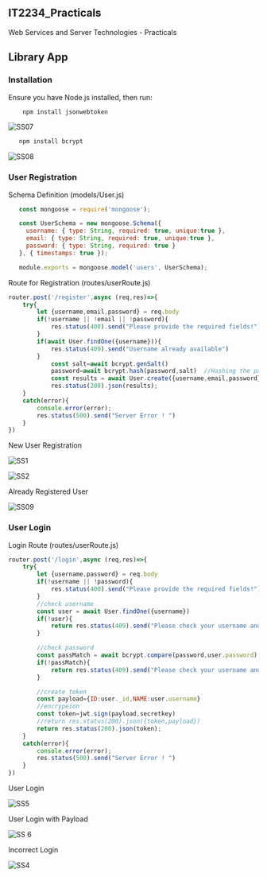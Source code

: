 ## IT2234_Practicals

Web Services and Server Technologies - Practicals

## Library App

### Installation

Ensure you have Node.js installed, then run:

```bash
    npm install jsonwebtoken
```

![SS07](https://github.com/user-attachments/assets/926e2652-b9ab-489e-967b-48789d5f4eb0)

```bash
   npm install bcrypt
```


![SS08](https://github.com/user-attachments/assets/eb8b5c33-062b-4d51-84b3-27db177cfb9e)


### User Registration

Schema Definition (models/User.js)

```javascript
   const mongoose = require('mongoose');

   const UserSchema = new mongoose.Schema({
     username: { type: String, required: true, unique:true },
     email: { type: String, required: true, unique:true },
     password: { type: String, required: true }
   }, { timestamps: true });

   module.exports = mongoose.model('users', UserSchema);

```

Route for Registration (routes/userRoute.js)

```javascript
router.post('/register',async (req,res)=>{
    try{
        let {username,email,password} = req.body
        if(!username || !email || !password){
            res.status(400).send("Please provide the required fields!")
        }
        if(await User.findOne({username})){
            res.status(409).send("Username already available")
        }
            const salt=await bcrypt.genSalt()
            password=await bcrypt.hash(password,salt)  //Hashing the password (not the pwd in plain text)
            const results = await User.create({username,email,password})
            res.status(200).json(results);
    }
    catch(error){
        console.error(error);
        res.status(500).send("Server Error ! ")
    }
}) 
```

New User Registration

![SS1](https://github.com/user-attachments/assets/2412193e-23d1-4bd5-822c-68f76618323a)

![SS2](https://github.com/user-attachments/assets/6180431b-b15e-4157-81e9-caa9f7ad50d8)


Already Registered User

![SS09](https://github.com/user-attachments/assets/cf2728fe-9294-4835-a53c-e7c89b8a054c)



### User Login

Login Route (routes/userRoute.js)

```javascript
router.post('/login',async (req,res)=>{
    try{
        let {username,password} = req.body
        if(!username || !password){
            res.status(400).send("Please provide the required fields!")
        }
        //check username
        const user = await User.findOne({username})
        if(!user){
            return res.status(409).send("Please check your username and password")
        }

        //check password
        const passMatch = await bcrypt.compare(password,user.password)
        if(!passMatch){
            return res.status(409).send("Please check your username and password")
        }

        //create token
        const payload={ID:user._id,NAME:user.username}
        //encrypeion
        const token=jwt.sign(payload,secretkey)
        //return res.status(200).json({token,payload})
        return res.status(200).json(token);
    }
    catch(error){
        console.error(error);
        res.status(500).send("Server Error ! ")
    }
}) 
```

User Login

![SS5](https://github.com/user-attachments/assets/8a887706-a67f-48ce-89ab-4c60b4287ef2)

User Login with Payload

![SS 6](https://github.com/user-attachments/assets/8bdbaae4-450e-42ac-8122-15cab4de8bf7)

Incorrect Login

![SS4](https://github.com/user-attachments/assets/12ef9ce0-4ed3-4484-96a4-33093734b782)


